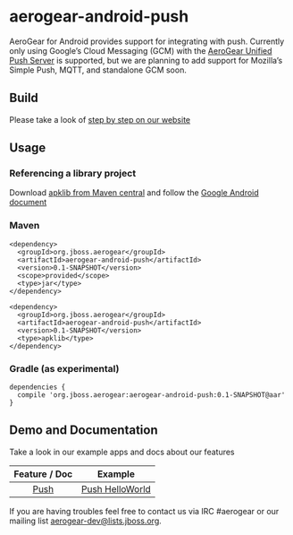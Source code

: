 aerogear-android-push
================

AeroGear for Android provides support for integrating with push. Currently only using Google’s Cloud Messaging (GCM) with the [AeroGear Unified Push Server](https://github.com/aerogear/aerogear-unifiedpush-server) is supported, but we are planning to add support for Mozilla’s Simple Push, MQTT, and standalone GCM soon.

## Build

Please take a look of [step by step on our website](http://aerogear.org/docs/guides/aerogear-android/how-to-build-aerogear-android/)

## Usage

### Referencing a library project

Download [apklib from Maven central](http://search.maven.org/#search%7Cga%7C1%7Caerogear-android) and follow the [Google Android document](http://developer.android.com/tools/projects/projects-eclipse.html#ReferencingLibraryProject)

### Maven

```
<dependency>
  <groupId>org.jboss.aerogear</groupId>
  <artifactId>aerogear-android-push</artifactId>
  <version>0.1-SNAPSHOT</version>
  <scope>provided</scope>
  <type>jar</type>
</dependency>

<dependency>
  <groupId>org.jboss.aerogear</groupId>
  <artifactId>aerogear-android-push</artifactId>
  <version>0.1-SNAPSHOT</version>
  <type>apklib</type>
</dependency>
```

### Gradle (as experimental)
```
dependencies {
  compile 'org.jboss.aerogear:aerogear-android-push:0.1-SNAPSHOT@aar'
}
```

## Demo and Documentation

Take a look in our example apps and docs about our features

| Feature / Doc  |  Example |
|:--------------:|:--------:|
| [Push](http://aerogear.org/docs/guides/aerogear-android/push/) | [Push HelloWorld](https://github.com/aerogear/aerogear-push-helloworld) |


If you are having troubles feel free to contact us via IRC #aerogear or our mailing list aerogear-dev@lists.jboss.org.